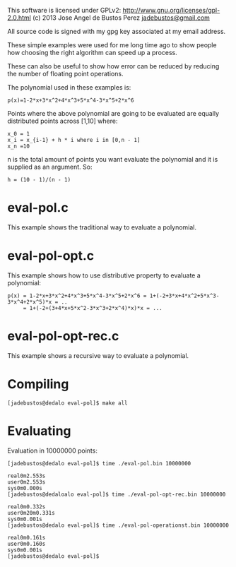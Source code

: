 This software is licensed under GPLv2: http://www.gnu.org/licenses/gpl-2.0.html
  (c) 2013 Jose Angel de Bustos Perez <jadebustos@gmail.com>

All source code is signed with my gpg key associated at my email address.

These simple examples were used for me long time ago to show people how choosing the
right algorithm can speed up a process.

These can also be useful to show how error can be reduced by reducing the number of
floating point operations.

The polynomial used in these examples is:

```
p(x)=1-2*x+3*x^2+4*x^3+5*x^4-3*x^5+2*x^6
```

Points where the above polynomial are going to be evaluated are equally distributed points across [1,10] where:

```
x_0 = 1
x_i = x_{i-1} + h * i where i in [0,n - 1]
x_n =10
```

n is the total amount of points you want evaluate the polynomial and it is supplied as an argument. So:

```
h = (10 - 1)/(n - 1)
```

eval-pol.c  
==========

This example shows the traditional way to evaluate a polynomial.

eval-pol-opt.c  
==============

This example shows how to use distributive property to evaluate a polynomial:

```
p(x) = 1-2*x+3*x^2+4*x^3+5*x^4-3*x^5+2*x^6 = 1+(-2+3*x+4*x^2+5*x^3-3*x^4+2*x^5)*x = ..
     = 1+(-2+(3+4*x+5*x^2-3*x^3+2*x^4)*x)*x = ... 
```

eval-pol-opt-rec.c
==================

This example shows a recursive way to evaluate a polynomial.

Compiling
=========

```
[jadebustos@dedalo eval-pol]$ make all
```

Evaluating
==========

Evaluation in 10000000 points:


```
[jadebustos@dedalo eval-pol]$ time ./eval-pol.bin 10000000

real0m2.553s
user0m2.553s
sys0m0.000s
[jadebustos@dedaloalo eval-pol]$ time ./eval-pol-opt-rec.bin 10000000

real0m0.332s
user0m20m0.331s
sys0m0.001s
[jadebustos@dedalo eval-pol]$ time ./eval-pol-operationst.bin 10000000

real0m0.161s
user0m0.160s
sys0m0.001s
[jadebustos@dedalo eval-pol]$
```
